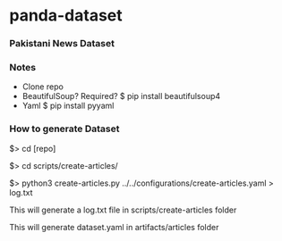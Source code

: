 # panda-dataset
### Pakistani News Dataset

### Notes
- Clone repo
- BeautifulSoup? Required?
$ pip install beautifulsoup4
- Yaml
$ pip install pyyaml


### How to generate Dataset

$> cd [repo]

$> cd scripts/create-articles/

$> python3 create-articles.py ../../configurations/create-articles.yaml > log.txt


This will generate a log.txt file in scripts/create-articles folder

This will generate dataset.yaml in artifacts/articles folder
